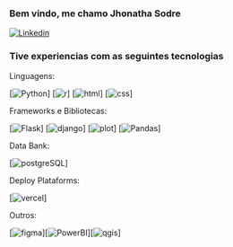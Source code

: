 ### Bem vindo, me chamo Jhonatha Sodre

[![Linkedin](https://img.shields.io/badge/LinkedIn-0077B5?style=for-the-badge&logo=linkedin&logoColor=white-
)](https://www.linkedin.com/in/jhonsodre)

### Tive experiencias com as seguintes tecnologias

Linguagens:

[![Python](https://img.shields.io/badge/Python-3776AB?style=for-the-badge&logo=python&logoColor=white
)]
[![r](https://img.shields.io/badge/R-276DC3?style=for-the-badge&logo=r&logoColor=white
)]
[![html](https://img.shields.io/badge/HTML-239120?style=for-the-badge&logo=html5&logoColor=white
)]
[![css](https://img.shields.io/badge/CSS3-1572B6?style=for-the-badge&logo=css3&logoColor=white
)]

Frameworks e Bibliotecas: 


[![Flask](https://img.shields.io/badge/Flask-000000?style=for-the-badge&logo=flask&logoColor=white
)]
[![django](https://img.shields.io/badge/Django-092E20?style=for-the-badge&logo=django&logoColor=white
)]
[![plot](https://img.shields.io/badge/Plotly-239120?style=for-the-badge&logo=plotly&logoColor=white
)]
[![Pandas](https://img.shields.io/badge/Pandas-2C2D72?style=for-the-badge&logo=pandas&logoColor=white
)]

Data Bank:

[![postgreSQL](https://img.shields.io/badge/PostgreSQL-316192?style=for-the-badge&logo=postgresql&logoColor=white'
)] 

Deploy Plataforms: 

[![vercel](https://img.shields.io/badge/Vercel-000000?style=for-the-badge&logo=vercel&logoColor=white
)]

Outros:

[![figma](https://img.shields.io/badge/Figma-F24E1E?style=for-the-badge&logo=figma&logoColor=white
)][![PowerBI](https://img.shields.io/badge/PowerBI-F2C811?style=for-the-badge&logo=Power%20BI&logoColor=white
)][![qgis](https://img.shields.io/badge/qgis-3.22_białowieża-93b023?&style=for-the-badge&logo=qgis&logoColor=white
)]
